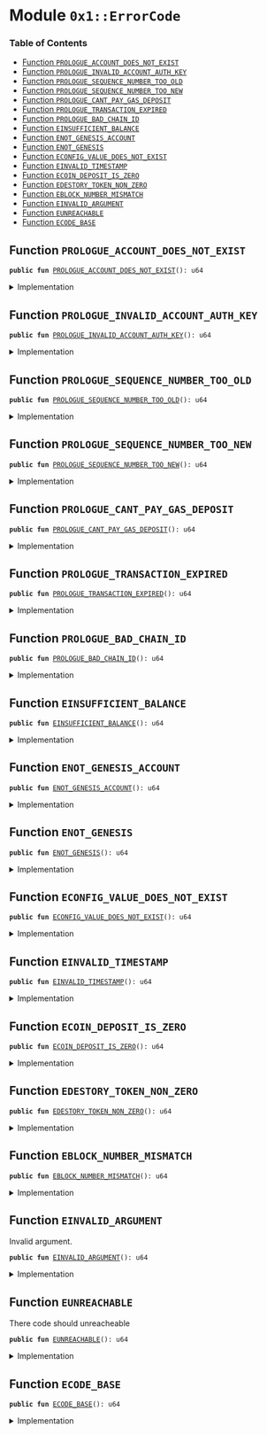 
<a name="0x1_ErrorCode"></a>

# Module `0x1::ErrorCode`

### Table of Contents

-  [Function `PROLOGUE_ACCOUNT_DOES_NOT_EXIST`](#0x1_ErrorCode_PROLOGUE_ACCOUNT_DOES_NOT_EXIST)
-  [Function `PROLOGUE_INVALID_ACCOUNT_AUTH_KEY`](#0x1_ErrorCode_PROLOGUE_INVALID_ACCOUNT_AUTH_KEY)
-  [Function `PROLOGUE_SEQUENCE_NUMBER_TOO_OLD`](#0x1_ErrorCode_PROLOGUE_SEQUENCE_NUMBER_TOO_OLD)
-  [Function `PROLOGUE_SEQUENCE_NUMBER_TOO_NEW`](#0x1_ErrorCode_PROLOGUE_SEQUENCE_NUMBER_TOO_NEW)
-  [Function `PROLOGUE_CANT_PAY_GAS_DEPOSIT`](#0x1_ErrorCode_PROLOGUE_CANT_PAY_GAS_DEPOSIT)
-  [Function `PROLOGUE_TRANSACTION_EXPIRED`](#0x1_ErrorCode_PROLOGUE_TRANSACTION_EXPIRED)
-  [Function `PROLOGUE_BAD_CHAIN_ID`](#0x1_ErrorCode_PROLOGUE_BAD_CHAIN_ID)
-  [Function `EINSUFFICIENT_BALANCE`](#0x1_ErrorCode_EINSUFFICIENT_BALANCE)
-  [Function `ENOT_GENESIS_ACCOUNT`](#0x1_ErrorCode_ENOT_GENESIS_ACCOUNT)
-  [Function `ENOT_GENESIS`](#0x1_ErrorCode_ENOT_GENESIS)
-  [Function `ECONFIG_VALUE_DOES_NOT_EXIST`](#0x1_ErrorCode_ECONFIG_VALUE_DOES_NOT_EXIST)
-  [Function `EINVALID_TIMESTAMP`](#0x1_ErrorCode_EINVALID_TIMESTAMP)
-  [Function `ECOIN_DEPOSIT_IS_ZERO`](#0x1_ErrorCode_ECOIN_DEPOSIT_IS_ZERO)
-  [Function `EDESTORY_TOKEN_NON_ZERO`](#0x1_ErrorCode_EDESTORY_TOKEN_NON_ZERO)
-  [Function `EBLOCK_NUMBER_MISMATCH`](#0x1_ErrorCode_EBLOCK_NUMBER_MISMATCH)
-  [Function `EINVALID_ARGUMENT`](#0x1_ErrorCode_EINVALID_ARGUMENT)
-  [Function `EUNREACHABLE`](#0x1_ErrorCode_EUNREACHABLE)
-  [Function `ECODE_BASE`](#0x1_ErrorCode_ECODE_BASE)



<a name="0x1_ErrorCode_PROLOGUE_ACCOUNT_DOES_NOT_EXIST"></a>

## Function `PROLOGUE_ACCOUNT_DOES_NOT_EXIST`



<pre><code><b>public</b> <b>fun</b> <a href="#0x1_ErrorCode_PROLOGUE_ACCOUNT_DOES_NOT_EXIST">PROLOGUE_ACCOUNT_DOES_NOT_EXIST</a>(): u64
</code></pre>



<details>
<summary>Implementation</summary>


<pre><code><b>public</b> <b>fun</b> <a href="#0x1_ErrorCode_PROLOGUE_ACCOUNT_DOES_NOT_EXIST">PROLOGUE_ACCOUNT_DOES_NOT_EXIST</a>(): u64 {0}
</code></pre>



</details>

<a name="0x1_ErrorCode_PROLOGUE_INVALID_ACCOUNT_AUTH_KEY"></a>

## Function `PROLOGUE_INVALID_ACCOUNT_AUTH_KEY`



<pre><code><b>public</b> <b>fun</b> <a href="#0x1_ErrorCode_PROLOGUE_INVALID_ACCOUNT_AUTH_KEY">PROLOGUE_INVALID_ACCOUNT_AUTH_KEY</a>(): u64
</code></pre>



<details>
<summary>Implementation</summary>


<pre><code><b>public</b> <b>fun</b> <a href="#0x1_ErrorCode_PROLOGUE_INVALID_ACCOUNT_AUTH_KEY">PROLOGUE_INVALID_ACCOUNT_AUTH_KEY</a>(): u64 {1}
</code></pre>



</details>

<a name="0x1_ErrorCode_PROLOGUE_SEQUENCE_NUMBER_TOO_OLD"></a>

## Function `PROLOGUE_SEQUENCE_NUMBER_TOO_OLD`



<pre><code><b>public</b> <b>fun</b> <a href="#0x1_ErrorCode_PROLOGUE_SEQUENCE_NUMBER_TOO_OLD">PROLOGUE_SEQUENCE_NUMBER_TOO_OLD</a>(): u64
</code></pre>



<details>
<summary>Implementation</summary>


<pre><code><b>public</b> <b>fun</b> <a href="#0x1_ErrorCode_PROLOGUE_SEQUENCE_NUMBER_TOO_OLD">PROLOGUE_SEQUENCE_NUMBER_TOO_OLD</a>(): u64 {2}
</code></pre>



</details>

<a name="0x1_ErrorCode_PROLOGUE_SEQUENCE_NUMBER_TOO_NEW"></a>

## Function `PROLOGUE_SEQUENCE_NUMBER_TOO_NEW`



<pre><code><b>public</b> <b>fun</b> <a href="#0x1_ErrorCode_PROLOGUE_SEQUENCE_NUMBER_TOO_NEW">PROLOGUE_SEQUENCE_NUMBER_TOO_NEW</a>(): u64
</code></pre>



<details>
<summary>Implementation</summary>


<pre><code><b>public</b> <b>fun</b> <a href="#0x1_ErrorCode_PROLOGUE_SEQUENCE_NUMBER_TOO_NEW">PROLOGUE_SEQUENCE_NUMBER_TOO_NEW</a>(): u64 {3}
</code></pre>



</details>

<a name="0x1_ErrorCode_PROLOGUE_CANT_PAY_GAS_DEPOSIT"></a>

## Function `PROLOGUE_CANT_PAY_GAS_DEPOSIT`



<pre><code><b>public</b> <b>fun</b> <a href="#0x1_ErrorCode_PROLOGUE_CANT_PAY_GAS_DEPOSIT">PROLOGUE_CANT_PAY_GAS_DEPOSIT</a>(): u64
</code></pre>



<details>
<summary>Implementation</summary>


<pre><code><b>public</b> <b>fun</b> <a href="#0x1_ErrorCode_PROLOGUE_CANT_PAY_GAS_DEPOSIT">PROLOGUE_CANT_PAY_GAS_DEPOSIT</a>(): u64 {4}
</code></pre>



</details>

<a name="0x1_ErrorCode_PROLOGUE_TRANSACTION_EXPIRED"></a>

## Function `PROLOGUE_TRANSACTION_EXPIRED`



<pre><code><b>public</b> <b>fun</b> <a href="#0x1_ErrorCode_PROLOGUE_TRANSACTION_EXPIRED">PROLOGUE_TRANSACTION_EXPIRED</a>(): u64
</code></pre>



<details>
<summary>Implementation</summary>


<pre><code><b>public</b> <b>fun</b> <a href="#0x1_ErrorCode_PROLOGUE_TRANSACTION_EXPIRED">PROLOGUE_TRANSACTION_EXPIRED</a>(): u64 {5}
</code></pre>



</details>

<a name="0x1_ErrorCode_PROLOGUE_BAD_CHAIN_ID"></a>

## Function `PROLOGUE_BAD_CHAIN_ID`



<pre><code><b>public</b> <b>fun</b> <a href="#0x1_ErrorCode_PROLOGUE_BAD_CHAIN_ID">PROLOGUE_BAD_CHAIN_ID</a>(): u64
</code></pre>



<details>
<summary>Implementation</summary>


<pre><code><b>public</b> <b>fun</b> <a href="#0x1_ErrorCode_PROLOGUE_BAD_CHAIN_ID">PROLOGUE_BAD_CHAIN_ID</a>(): u64 {6}
</code></pre>



</details>

<a name="0x1_ErrorCode_EINSUFFICIENT_BALANCE"></a>

## Function `EINSUFFICIENT_BALANCE`



<pre><code><b>public</b> <b>fun</b> <a href="#0x1_ErrorCode_EINSUFFICIENT_BALANCE">EINSUFFICIENT_BALANCE</a>(): u64
</code></pre>



<details>
<summary>Implementation</summary>


<pre><code><b>public</b> <b>fun</b> <a href="#0x1_ErrorCode_EINSUFFICIENT_BALANCE">EINSUFFICIENT_BALANCE</a>(): u64 {10}
</code></pre>



</details>

<a name="0x1_ErrorCode_ENOT_GENESIS_ACCOUNT"></a>

## Function `ENOT_GENESIS_ACCOUNT`



<pre><code><b>public</b> <b>fun</b> <a href="#0x1_ErrorCode_ENOT_GENESIS_ACCOUNT">ENOT_GENESIS_ACCOUNT</a>(): u64
</code></pre>



<details>
<summary>Implementation</summary>


<pre><code><b>public</b> <b>fun</b> <a href="#0x1_ErrorCode_ENOT_GENESIS_ACCOUNT">ENOT_GENESIS_ACCOUNT</a>(): u64 {11}
</code></pre>



</details>

<a name="0x1_ErrorCode_ENOT_GENESIS"></a>

## Function `ENOT_GENESIS`



<pre><code><b>public</b> <b>fun</b> <a href="#0x1_ErrorCode_ENOT_GENESIS">ENOT_GENESIS</a>(): u64
</code></pre>



<details>
<summary>Implementation</summary>


<pre><code><b>public</b> <b>fun</b> <a href="#0x1_ErrorCode_ENOT_GENESIS">ENOT_GENESIS</a>(): u64 {12}
</code></pre>



</details>

<a name="0x1_ErrorCode_ECONFIG_VALUE_DOES_NOT_EXIST"></a>

## Function `ECONFIG_VALUE_DOES_NOT_EXIST`



<pre><code><b>public</b> <b>fun</b> <a href="#0x1_ErrorCode_ECONFIG_VALUE_DOES_NOT_EXIST">ECONFIG_VALUE_DOES_NOT_EXIST</a>(): u64
</code></pre>



<details>
<summary>Implementation</summary>


<pre><code><b>public</b> <b>fun</b> <a href="#0x1_ErrorCode_ECONFIG_VALUE_DOES_NOT_EXIST">ECONFIG_VALUE_DOES_NOT_EXIST</a>(): u64 {13}
</code></pre>



</details>

<a name="0x1_ErrorCode_EINVALID_TIMESTAMP"></a>

## Function `EINVALID_TIMESTAMP`



<pre><code><b>public</b> <b>fun</b> <a href="#0x1_ErrorCode_EINVALID_TIMESTAMP">EINVALID_TIMESTAMP</a>(): u64
</code></pre>



<details>
<summary>Implementation</summary>


<pre><code><b>public</b> <b>fun</b> <a href="#0x1_ErrorCode_EINVALID_TIMESTAMP">EINVALID_TIMESTAMP</a>(): u64 {14}
</code></pre>



</details>

<a name="0x1_ErrorCode_ECOIN_DEPOSIT_IS_ZERO"></a>

## Function `ECOIN_DEPOSIT_IS_ZERO`



<pre><code><b>public</b> <b>fun</b> <a href="#0x1_ErrorCode_ECOIN_DEPOSIT_IS_ZERO">ECOIN_DEPOSIT_IS_ZERO</a>(): u64
</code></pre>



<details>
<summary>Implementation</summary>


<pre><code><b>public</b> <b>fun</b> <a href="#0x1_ErrorCode_ECOIN_DEPOSIT_IS_ZERO">ECOIN_DEPOSIT_IS_ZERO</a>(): u64 {15}
</code></pre>



</details>

<a name="0x1_ErrorCode_EDESTORY_TOKEN_NON_ZERO"></a>

## Function `EDESTORY_TOKEN_NON_ZERO`



<pre><code><b>public</b> <b>fun</b> <a href="#0x1_ErrorCode_EDESTORY_TOKEN_NON_ZERO">EDESTORY_TOKEN_NON_ZERO</a>(): u64
</code></pre>



<details>
<summary>Implementation</summary>


<pre><code><b>public</b> <b>fun</b> <a href="#0x1_ErrorCode_EDESTORY_TOKEN_NON_ZERO">EDESTORY_TOKEN_NON_ZERO</a>(): u64 {16}
</code></pre>



</details>

<a name="0x1_ErrorCode_EBLOCK_NUMBER_MISMATCH"></a>

## Function `EBLOCK_NUMBER_MISMATCH`



<pre><code><b>public</b> <b>fun</b> <a href="#0x1_ErrorCode_EBLOCK_NUMBER_MISMATCH">EBLOCK_NUMBER_MISMATCH</a>(): u64
</code></pre>



<details>
<summary>Implementation</summary>


<pre><code><b>public</b> <b>fun</b> <a href="#0x1_ErrorCode_EBLOCK_NUMBER_MISMATCH">EBLOCK_NUMBER_MISMATCH</a>(): u64 {17}
</code></pre>



</details>

<a name="0x1_ErrorCode_EINVALID_ARGUMENT"></a>

## Function `EINVALID_ARGUMENT`

Invalid argument.


<pre><code><b>public</b> <b>fun</b> <a href="#0x1_ErrorCode_EINVALID_ARGUMENT">EINVALID_ARGUMENT</a>(): u64
</code></pre>



<details>
<summary>Implementation</summary>


<pre><code><b>public</b> <b>fun</b> <a href="#0x1_ErrorCode_EINVALID_ARGUMENT">EINVALID_ARGUMENT</a>(): u64 {18}
</code></pre>



</details>

<a name="0x1_ErrorCode_EUNREACHABLE"></a>

## Function `EUNREACHABLE`

There code should unreacheable


<pre><code><b>public</b> <b>fun</b> <a href="#0x1_ErrorCode_EUNREACHABLE">EUNREACHABLE</a>(): u64
</code></pre>



<details>
<summary>Implementation</summary>


<pre><code><b>public</b> <b>fun</b> <a href="#0x1_ErrorCode_EUNREACHABLE">EUNREACHABLE</a>(): u64 {19}
</code></pre>



</details>

<a name="0x1_ErrorCode_ECODE_BASE"></a>

## Function `ECODE_BASE`



<pre><code><b>public</b> <b>fun</b> <a href="#0x1_ErrorCode_ECODE_BASE">ECODE_BASE</a>(): u64
</code></pre>



<details>
<summary>Implementation</summary>


<pre><code><b>public</b> <b>fun</b> <a href="#0x1_ErrorCode_ECODE_BASE">ECODE_BASE</a>(): u64 {100}
</code></pre>



</details>
